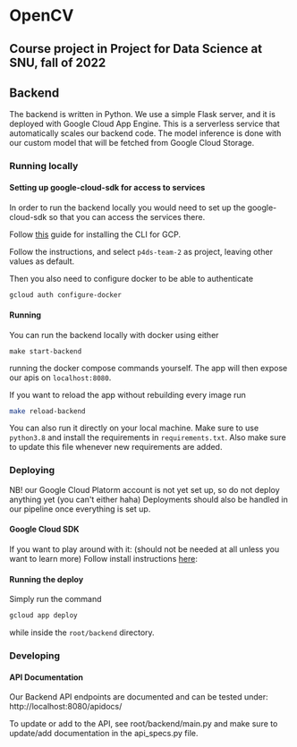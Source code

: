 # OpenCV
## Course project in Project for Data Science at SNU, fall of 2022

## Backend

The backend is written in Python. We use a simple Flask server, and it is deployed with Google Cloud App Engine. 
This is a serverless service that automatically scales our backend code. 
The model inference is done with our custom model that will be fetched from Google Cloud Storage.

### Running locally

#### Setting up google-cloud-sdk for access to services
In order to run the backend locally you would need to set up the google-cloud-sdk so that you can access the services there.

Follow [this](https://cloud.google.com/sdk/docs/install-sdk) guide for installing the CLI for GCP.  

Follow the instructions, and select `p4ds-team-2` as project, leaving other values as default.


Then you also need to configure docker to be able to authenticate

```bash
gcloud auth configure-docker
```


#### Running 
You can run the backend locally with docker using either 
```
make start-backend
```
running the docker compose commands yourself. 
The app will then expose our apis on `localhost:8080`.

If you want to reload the app without rebuilding every image run
```bash
make reload-backend
```

You can also run it directly on your local machine. Make sure to use `python3.8` and 
install the requirements in `requirements.txt`. Also make sure to update 
this file whenever new requirements are added. 

### Deploying
NB! our Google Cloud Platorm account is not yet set up, so do not deploy anything yet (you can't either haha)
Deployments should also be handled in our pipeline once everything is set up.
####  Google Cloud SDK
If you want to play around with it: (should not be needed at all unless you want to learn more)
Follow install instructions [here](https://cloud.google.com/sdk/docs/install-sdk): 

#### Running the deploy
Simply run the command 
```bash
gcloud app deploy
```
while inside the `root/backend` directory.

### Developing
#### API Documentation
Our Backend API endpoints are documented and can be tested under: http://localhost:8080/apidocs/

To update or add to the API, see root/backend/main.py and make sure to update/add documentation in the api_specs.py file. 

